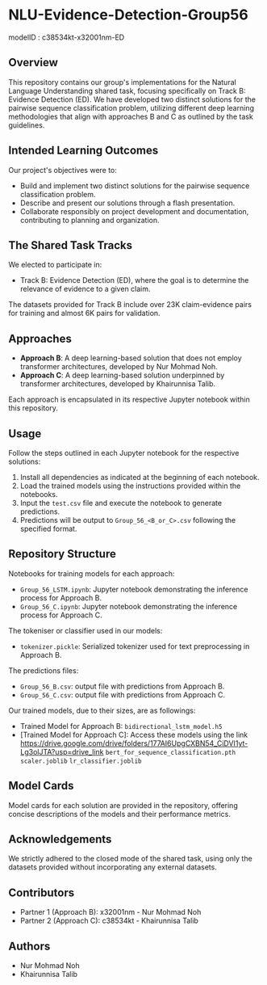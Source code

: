 # NLU-Evidence-Detection-Group56

modelID : c38534kt-x32001nm-ED

## Overview

This repository contains our group's implementations for the Natural Language Understanding shared task, focusing specifically on Track B: Evidence Detection (ED). We have developed two distinct solutions for the pairwise sequence classification problem, utilizing different deep learning methodologies that align with approaches B and C as outlined by the task guidelines.

## Intended Learning Outcomes

Our project's objectives were to:

- Build and implement two distinct solutions for the pairwise sequence classification problem.
- Describe and present our solutions through a flash presentation.
- Collaborate responsibly on project development and documentation, contributing to planning and organization.

## The Shared Task Tracks

We elected to participate in:

- Track B: Evidence Detection (ED), where the goal is to determine the relevance of evidence to a given claim.

The datasets provided for Track B include over 23K claim-evidence pairs for training and almost 6K pairs for validation.

## Approaches

- **Approach B**: A deep learning-based solution that does not employ transformer architectures, developed by Nur Mohmad Noh.
- **Approach C**: A deep learning-based solution underpinned by transformer architectures, developed by Khairunnisa Talib.

Each approach is encapsulated in its respective Jupyter notebook within this repository.

## Usage

Follow the steps outlined in each Jupyter notebook for the respective solutions:

1. Install all dependencies as indicated at the beginning of each notebook.
2. Load the trained models using the instructions provided within the notebooks.
3. Input the `test.csv` file and execute the notebook to generate predictions.
4. Predictions will be output to `Group_56_<B_or_C>.csv` following the specified format.

## Repository Structure

Notebooks for training models for each approach:

- `Group_56_LSTM.ipynb`: Jupyter notebook demonstrating the inference process for Approach B.
- `Group_56_C.ipynb`: Jupyter notebook demonstrating the inference process for Approach C.

The tokeniser or classifier used in our models:
- `tokenizer.pickle`: Serialized tokenizer used for text preprocessing in Approach B.
  
The predictions files:
- `Group_56_B.csv`: output file with predictions from Approach B.
- `Group_56_C.csv`: output file with predictions from Approach C.

Our trained models, due to their sizes, are as followings:

- Trained Model for Approach B: `bidirectional_lstm_model.h5`
- [Trained Model for Approach C]:
   Access these models using the link https://drive.google.com/drive/folders/177AI6UpgCXBN54_CiDVI1yt-Lg3olJTA?usp=drive_link
   `bert_for_sequence_classification.pth`
    `scaler.joblib`
    `lr_classifier.joblib`
  
  



## Model Cards

Model cards for each solution are provided in the repository, offering concise descriptions of the models and their performance metrics.

## Acknowledgements

We strictly adhered to the closed mode of the shared task, using only the datasets provided without incorporating any external datasets.

## Contributors

- Partner 1 (Approach B): x32001nm - Nur Mohmad Noh
- Partner 2 (Approach C): c38534kt - Khairunnisa Talib

## Authors

- Nur Mohmad Noh
- Khairunnisa Talib



